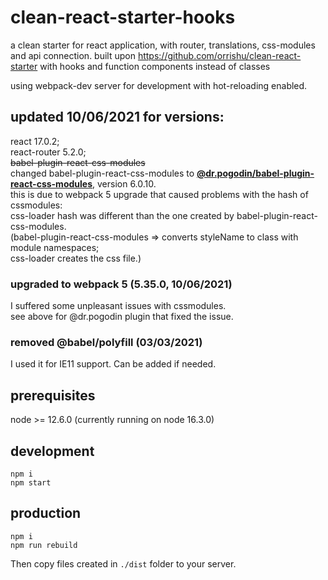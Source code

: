 # clean-react-starter-hooks
a clean starter for react application, with router, translations, css-modules and api connection.
built upon https://github.com/orrishu/clean-react-starter with hooks and function components instead of classes

using webpack-dev server for development with hot-reloading enabled.

## updated 10/06/2021 for versions:
react 17.0.2;  
react-router 5.2.0;  
~~babel-plugin-react-css-modules~~  
changed babel-plugin-react-css-modules to **[@dr.pogodin/babel-plugin-react-css-modules](https://github.com/birdofpreyru/babel-plugin-react-css-modules)**, version 6.0.10.  
this is due to webpack 5 upgrade that caused problems with the hash of cssmodules:   
css-loader hash was different than the one created by babel-plugin-react-css-modules.  
(babel-plugin-react-css-modules => converts styleName to class with module namespaces;   
css-loader creates the css file.)  

### upgraded to webpack 5 (5.35.0, 10/06/2021)
I suffered some unpleasant issues with cssmodules.  
see above for @dr.pogodin plugin that fixed the issue.

### removed @babel/polyfill (03/03/2021)
I used it for IE11 support. Can be added if needed.

prerequisites
------------
node >= 12.6.0 (currently running on node 16.3.0)

development
-----------
```
npm i
npm start
```

production
----------
```
npm i
npm run rebuild
```

Then copy files created in `./dist` folder to your server.

